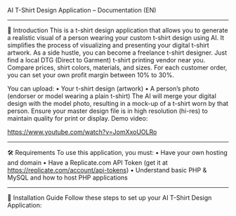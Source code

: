 AI T-Shirt Design Application – Documentation (EN)
________________________________________
🌟 Introduction
This is a t-shirt design application that allows you to generate a realistic visual of a person wearing your custom t-shirt design using AI. 
It simplifies the process of visualizing and presenting your digital t-shirt artwork.
As a side hustle, you can become a freelance t-shirt designer. 
Just find a local DTG (Direct to Garment) t-shirt printing vendor near you. 
Compare prices, shirt colors, materials, and sizes. For each customer order, 
you can set your own profit margin between 10% to 30%.

You can upload:
•	Your t-shirt design (artwork)
•	A person’s photo (endorser or model wearing a plain t-shirt)
The AI will merge your digital design with the model photo, resulting in a mock-up of a t-shirt worn by that person.
Ensure your master design file is in high resolution (hi-res) to maintain quality for print or display.
Demo video:

https://www.youtube.com/watch?v=JomXxoUOLRo
________________________________________
🛠 Requirements
To use this application, you must:
•	Have your own hosting and domain
•	Have a Replicate.com API Token (get it at https://replicate.com/account/api-tokens)
•	Understand basic PHP & MySQL and how to host PHP applications
________________________________________
🚀 Installation Guide
Follow these steps to set up your AI T-Shirt Design Application:
